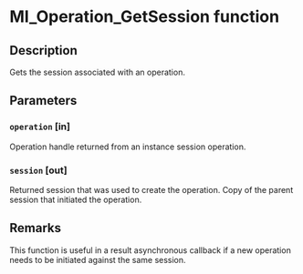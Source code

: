 # MI_Operation_GetSession function

## Description

Gets the session associated with an operation.

## Parameters

### `operation` [in]

Operation handle returned from an instance session operation.

### `session` [out]

Returned session that was used to create the operation. Copy of the parent session that initiated the operation.

## Remarks

This function is useful in a result asynchronous callback if a new operation needs to be initiated against the same session.